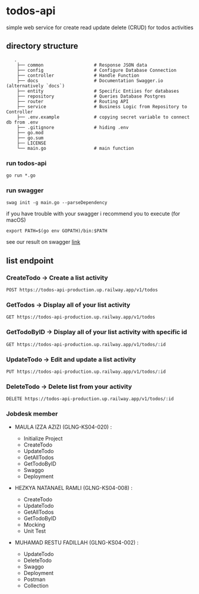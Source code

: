 # todos-api
simple web service for create read update delete (CRUD) for todos activities

## directory structure 
```
   .
    ├── common                   # Response JSON data
    ├── config                   # Configure Database Connection 
    ├── controller               # Handle Function 
    ├── docs                     # Documentation Swagger.io (alternatively `docs`)
    ├── entity                   # Specific Entiies for databases
    ├── repository               # Queries Database Postgres
    ├── router                   # Routing API
    ├── service                  # Business Logic from Repository to Controller
    ├── .env.example             # copying secret variable to connect db from .env
    ├── .gitignore               # hiding .env
    ├── go.mod                 
    ├── go.sum                   
    ├── LICENSE
    └── main.go                  # main function
```
### run todos-api 
```
go run *.go
```

### run swagger 
```
swag init -g main.go --parseDependency
```

if you have trouble with your swagger i recommend you to execute (for macOS)
```
export PATH=$(go env GOPATH)/bin:$PATH
```
see our result on swagger [link](https://editor.swagger.io)

## list endpoint

### CreateTodo -> Create a list activity 
```
POST https://todos-api-production.up.railway.app/v1/todos
```

### GetTodos -> Display all of your list activity 
```
GET https://todos-api-production.up.railway.app/v1/todos
```

### GetTodoByID -> Display all of your list activity with specific id  
```
GET https://todos-api-production.up.railway.app/v1/todos/:id
```

### UpdateTodo -> Edit and update a list activity
```
PUT https://todos-api-production.up.railway.app/v1/todos/:id
```

### DeleteTodo -> Delete list from your activity 
```
DELETE https://todos-api-production.up.railway.app/v1/todos/:id
```

### Jobdesk member

- MAULA IZZA AZIZI (GLNG-KS04-020) : 
   -  Initialize Project 
   -  CreateTodo
   -  UpdateTodo
   -  GetAllTodos
   -  GetTodoByID
   -  Swaggo
   -  Deployment

- HEZKYA NATANAEL RAMLI (GLNG-KS04-008) : 
   -  CreateTodo
   -  UpdateTodo
   -  GetAllTodos
   -  GetTodoByID
   -  Mocking
   -  Unit Test

- MUHAMAD RESTU FADILLAH (GLNG-KS04-002) : 
   -  UpdateTodo
   -  DeleteTodo
   -  Swaggo
   -  Deployment
   -  Postman 
   -  Collection

